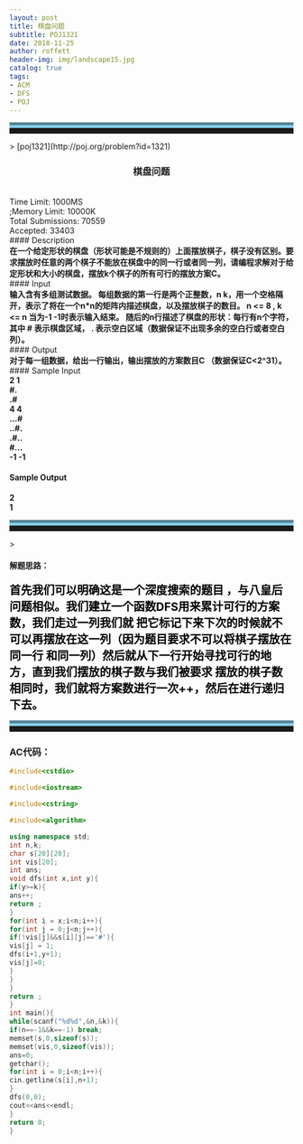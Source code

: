 ```yaml
---
layout: post
title: 棋盘问题
subtitle: POJ1321
date: 2018-11-25
author: roffett
header-img: img/landscape15.jpg
catalog: true
tags:
- ACM
- DFS
- POJ
---
```


<hr style="height:10px;border:none;border-top:10px groove skyblue;" />>
[poj1321](http://poj.org/problem?id=1321)

<h3 align="center">棋盘问题</h3><br />
Time Limit: 1000MS<br />;Memory Limit: 10000K<br />
Total Submissions: 70559<br />Accepted: 33403<br />
#### Description
<div style="font-weight:bold;">
在一个给定形状的棋盘（形状可能是不规则的）上面摆放棋子，棋子没有区别。要求摆放时任意的两个棋子不能放在棋盘中的同一行或者同一列，请编程求解对于给定形状和大小的棋盘，摆放k个棋子的所有可行的摆放方案C。
</div>
#### Input
<div style="font-weight:bold;">
输入含有多组测试数据。 
每组数据的第一行是两个正整数，n k，用一个空格隔开，表示了将在一个n*n的矩阵内描述棋盘，以及摆放棋子的数目。 n <= 8 , k <= n 
当为-1 -1时表示输入结束。 
随后的n行描述了棋盘的形状：每行有n个字符，其中 # 表示棋盘区域， . 表示空白区域（数据保证不出现多余的空白行或者空白列）。 
</div>
#### Output
<div style="font-weight:bold;">
对于每一组数据，给出一行输出，输出摆放的方案数目C （数据保证C<2^31）。
</div>
#### Sample Input
<div style="font-weight:bold;">
2 1<br />
#.<br />
.#<br />
4 4<br />
...#<br />
..#.<br />
.#..<br />
#...<br />
-1 -1<br />
</div>

#### Sample Output
<div style="font-weight:bold;">
2<br />
1<br />
</div>

<hr style="height:10px;border:none;border-top:10px groove skyblue;" />>

#### 解题思路： 

<div style = "font-size:20px;font-weight:bold;color:black;">
首先我们可以明确这是一个深度搜索的题目
，与八皇后问题相似。我们建立一个函数DFS用来累计可行的方案数，我们走过一列我们就
把它标记下来下次的时候就不可以再摆放在这一列（因为题目要求不可以将棋子摆放在同一行
和同一列）然后就从下一行开始寻找可行的地方，直到我们摆放的棋子数与我们被要求
摆放的棋子数相同时，我们就将方案数进行一次++，然后在进行递归下去。
</div>

<hr style="height:10px;border:none;border-top:10px groove skyblue;" />

### AC代码：
```c++
#include<cstdio> 

#include<iostream> 

#include<cstring> 

#include<algorithm> 

using namespace std;
int n,k;
char s[20][20];
int vis[20];
int ans;
void dfs(int x,int y){
if(y>=k){
ans++;
return ;
}
for(int i = x;i<n;i++){
for(int j = 0;j<n;j++){
if(!vis[j]&&s[i][j]=='#'){
vis[j] = 1;
dfs(i+1,y+1);
vis[j]=0;
}
}
}
return ;
}
int main(){
while(scanf("%d%d",&n,&k)){
if(n==-1&&k==-1) break;
memset(s,0,sizeof(s));
memset(vis,0,sizeof(vis));
ans=0;
getchar();
for(int i = 0;i<n;i++){
cin.getline(s[i],n+1);
}
dfs(0,0);
cout<<ans<<endl;
}
return 0;
}
```
